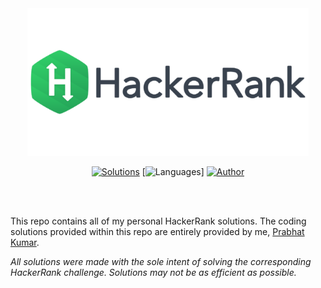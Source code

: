 <div align="center">
<img src="https://github.com/CrutchTheClutch/HackerRank/raw/master/logo.png" width="450" height="auto"/>

[![Solutions](https://img.shields.io/badge/Solutions-10-brightgreen.svg?style=flat-square)](https://github.com/CrutchTheClutch/HackerRank#table-of-contents)
[![Languages](https://img.shields.io/badge/Languages-C%23%2C%20C%2B%2B%2C%20CSS%2C%20HTML%2C%20Java%2C%20JavaScript%2C%20Python-red.svg?style=flat-square)]
[![Author](https://img.shields.io/badge/Author-Prabhat%20Kumar-blue.svg?style=flat-square)]([https://www.hackerrank.com/PrabhatKr0607])

</div>
</br>
</br>

This repo contains all of my personal HackerRank solutions. The coding solutions provided within this repo are entirely provided by me, [Prabhat Kumar](https://www.hackerrank.com/PrabhatKr0607).

_All solutions were made with the sole intent of solving the corresponding HackerRank challenge. Solutions may not be as efficient as possible._

